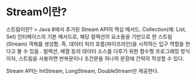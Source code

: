 <h1>Stream이란?</h1>

  스트림이란? > 
  Java 8에서 추가된 Stream API의 핵심 메서드.
  Collection(예: List, Set) 인터페이스의 기본 메서드로, 
  해당 컬렉션의 요소들을 기반으로 한 스트림(Stream) 객체를 생성함.
  즉, 데이터 처리 흐름(파이프라인)을 시작하는 입구 역할을 한다고 볼 수 있음 .
  컬렉션, 배열 등의 데이터 소스를 다루기 위한 함수형 프로그래밍 방식이자, 
  스트림을 사용하면 반복문이나 조건문을 하나의 문장에 간략히 작성할 수 있다. 

  Stream API는 IntStream, LongStream, DoubleStream만 제공한다. 
  


